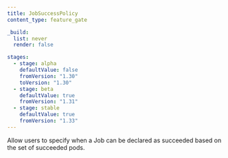 ```yaml
---
title: JobSuccessPolicy
content_type: feature_gate

_build:
  list: never
  render: false

stages:
  - stage: alpha
    defaultValue: false
    fromVersion: "1.30"
    toVersion: "1.30"
  - stage: beta
    defaultValue: true
    fromVersion: "1.31"
  - stage: stable
    defaultValue: true
    fromVersion: "1.33"
---
```

Allow users to specify when a Job can be declared as succeeded based on the set of succeeded pods.
